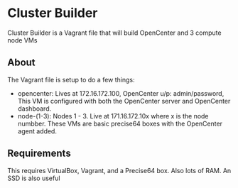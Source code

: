 # Cluster Builder

Cluster Builder is a Vagrant file that will build OpenCenter and 3 compute node VMs

## About

The Vagrant file is setup to do a few things:
- opencenter: Lives at 172.16.172.100, OpenCenter u/p: admin/password, This VM is configured with both the OpenCenter server and OpenCenter dashboard.
- node-(1-3): Nodes 1 - 3. Live at 171.16.172.10x where x is the node numbber. These VMs are basic precise64 boxes with the OpenCenter agent added.

## Requirements

This requires VirtualBox, Vagrant, and a Precise64 box. Also lots of RAM. An SSD is also useful